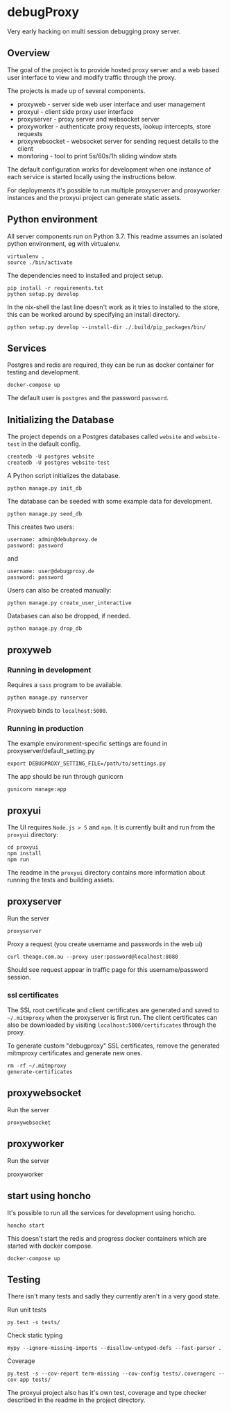 # debugProxy

Very early hacking on multi session debugging proxy server.

## Overview

The goal of the project is to provide hosted proxy server and a web based user
interface to view and modify traffic through the proxy.

The projects is made up of several components.

* proxyweb - server side web user interface and user management
* proxyui - client side proxy user interface
* proxyserver - proxy server and websocket server
* proxyworker - authenticate proxy requests, lookup intercepts, store requests
* proxywebsocket - websocket server for sending request details to the client
* monitoring - tool to print 5s/60s/1h sliding window stats

The default configuration works for development when one instance of each
service is started locally using the instructions below.

For deployments it's possible to run multiple proxyserver and proxyworker
instances and the proxyui project can generate static assets.

## Python environment

All server components run on Python 3.7. This readme assumes an isolated python
environment, eg with virtualenv.

    virtualenv .
    source ./bin/activate

The dependencies need to installed and project setup.

    pip install -r requirements.txt
    python setup.py develop

In the nix-shell the last line doesn't work as it tries to installed to the
store, this can be worked around by specifying an install directory.

    python setup.py develop --install-dir ./.build/pip_packages/bin/

## Services

Postgres and redis are required, they can be run as docker container for
testing and development.

    docker-compose up

The default user is `postgres` and the password `password`.


## Initializing the Database

The project depends on a Postgres databases called `website` and `website-test`
in the default config.

    createdb -U postgres website
    createdb -U postgres website-test

A Python script initializes the database.

    python manage.py init_db

The database can be seeded with some example data for development.

    python manage.py seed_db

This creates two users:

    username: admin@debubproxy.de
    password: password

and

    username: user@debugproxy.de
    password: password

Users can also be created manually:

    python manage.py create_user_interactive

Databases can also be dropped, if needed.

    python manage.py drop_db


## proxyweb

### Running in development

Requires a `sass` program to be available.

    python manage.py runserver

Proxyweb binds to `localhost:5000`.

### Running in production

The example environment-specific settings are found in proxyserver/default_setting.py

    export DEBUGPROXY_SETTING_FILE=/path/to/settings.py

The app should be run through gunicorn

    gunicorn manage:app

## proxyui

The UI requires `Node.js > 5` and `npm`. It is currently built and run from the
`proxyui` directory:

    cd proxyui
    npm install
    npm run

The readme in the `proxyui` directory contains more information about running
the tests and building assets.

## proxyserver

Run the server

    proxyserver

Proxy a request (you create username and passwords in the web ui)

    curl theage.com.au --proxy user:password@localhost:8080

Should see request appear in traffic page for this username/password session.

### ssl certificates

The SSL root certificate and client certificates are generated and saved to
`~/.mitmproxy` when the proxyserver is first run. The client certificates can
also be downloaded by visiting `localhost:5000/certificates` through the proxy.

To generate custom "debugproxy" SSL certificates, remove the generated
mitmproxy certificates and generate new ones.

    rm -rf ~/.mitmproxy
    generate-certificates

## proxywebsocket

Run the server

    proxywebsocket

## proxyworker

Run the server

   proxyworker

## start using honcho

It's possible to run all the services for development using honcho. 

    honcho start

This doesn't start the redis and progress docker containers which are started
with docker compose.

    docker-compose up

## Testing

There isn't many tests and sadly they currently aren't in a very good state.

Run unit tests

    py.test -s tests/

Check static typing

    mypy --ignore-missing-imports --disallow-untyped-defs --fast-parser .

Coverage

    py.test -s --cov-report term-missing --cov-config tests/.coveragerc --cov app tests/

The proxyui project also has it's own test, coverage and type checker described
in the readme in the project directory.


